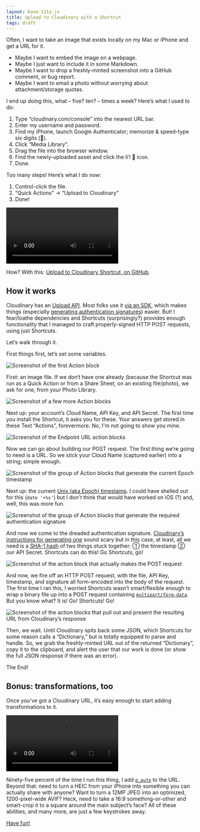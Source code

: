```yaml
---
layout: base.11ty.js
title: Upload to Cloudinary with a Shortcut
tags: draft
---
```


Often, I want to take an image that exists locally on my Mac or iPhone and get a URL for it.

- Maybe I want to embed the image on a webpage.
- Maybe I just want to include it in some Markdown.
- Maybe I want to drop a freshly-minted screenshot into a GitHub comment, or bug report.
 - Maybe I want to email a photo without worrying about attachment/storage quotas.

I end up doing this, what – five? ten? – times a week? Here’s what I used to do:

1. Type “cloudinary.com/console” into the nearest URL bar.
2. Enter my username and password.
3. Find my iPhone, launch Google Authenticator; memorize & speed-type six digits (😤).
4. Click “Media Library”.
5. Drag the file into the browser window.
6. Find the newly-uploaded asset and click the li’l 🔗 icon.
7. Done.

Too many steps! Here’s what I do now:

1. Control-click the file.
2. “Quick Actions” → “Upload to Cloudinary”
3. Done!

<video src=TODO>Screencast</video>

How? With this: [Upload to Cloudinary Shortcut, on GitHub](https://github.com/eeeps/upload-to-cloudinary-shortcut).

## How it works

Cloudinary has an [Upload API](https://cloudinary.com/documentation/upload_images). Most folks use it [via an SDK](https://cloudinary.com/documentation/backend_sdks), which makes things (especially [generating authentication signatures](https://cloudinary.com/documentation/upload_images#generating_authentication_signatures)) easier. But! I fear/loathe dependencies and Shortcuts (surprisingly?) provides enough functionality that I managed to craft properly-signed HTTP POST requests, using just Shortcuts.

Let’s walk through it.

First things first, let’s set some variables.

![Screenshot of the first Action block](TODO)

First: an image file. If we don‘t have one already (because the Shortcut was run as a Quick Action or from a Share Sheet, on an existing file/photo), we ask for one, from your Photo Library.

![Screenshot of a few more Action blocks](TODO)

Next up: your account’s Cloud Name, API Key, and API Secret. The first time you install the Shortcut, it asks you for these. Your answers get stored in these Text “Actions”, forevermore. No, I'm not going to show you mine.

![Screenshot of the Endpoint URL action blocks](TODO)

Now we can go about building our POST request. The first thing we’re going to need is a URL. So we stick your Cloud Name (captured earlier) into a string; simple enough.

![Screenshot of the group of Action blocks that generate the current Epoch timestamp](TODO)

Next up: the current [Unix (aka Epoch) timestamp](https://en.wikipedia.org/wiki/Unix_time). I could have shelled out for this (`date '+%s'`) but I don't think that would have worked on iOS (?) and, well, this was more fun.

![Screenshot of the group of Action blocks that generate the required authentication signature](TODO)

And now we come to the dreaded authentication signature. [Cloudinary’s instructions for generating one](https://cloudinary.com/documentation/upload_images#generating_authentication_signatures) sound scary but in this case, at least, all we need is a [SHA-1 hash](https://en.wikipedia.org/wiki/SHA-1) of two things stuck together: ① the timestamp ② our API Secret. Shortcuts can do this! Go Shortcuts, go!

![Screenshot of the action block that actually makes the POST request](TODO)

And now, we fire off an HTTP POST request, with the file, API Key, timestamp, and signature all form-encoded into the body of the request. The first time I ran this, I worried Shortcuts wasn’t smart/flexible enough to wrap a binary file up into a POST request containing [`multipart/form-data`](https://stackoverflow.com/questions/4526273/what-does-enctype-multipart-form-data-mean/28380690#28380690). But you know what? It is! Go! Shortcuts! Go!

![Screenshot of the action blocks that pull out and present the resulting URL from Cloudinary’s response](TODO)

Then, we wait. Until Cloudinary spits back some JSON, which Shortcuts for some reason calls a “Dictionary,” but is totally equipped to parse and handle. So, we grab the freshly-minted URL out of the returned “Dictionary”, copy it to the clipboard, and alert the user that our work is done (or show the full JSON response if there was an error).

The End!

## Bonus: transformations, too

Once you’ve got a Cloudinary URL, it’s easy enough to start adding transformations to it.

<video src=TODO>Screencast</video>

Ninety-five percent of the time I run this thing, I add [`q_auto`](https://cloudinary.com/documentation/image_optimization#automatic_quality_selection_q_auto) to the URL. Beyond that: need to turn a HEIC from your iPhone into something you can actually share with anyone? Want to turn a 12MP JPEG into an optimized, 1200-pixel-wide AVIF? Heck, need to take a 16:9 something-or-other and smart-crop it to a square around the main subject’s face? All of these abilities, and many more, are just a few keystrokes away.

[Have fun!](https://github.com/eeeps/upload-to-cloudinary-shortcut)

